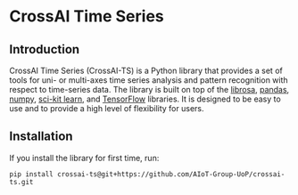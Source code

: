 # CrossAI Time Series

## Introduction

CrossAI Time Series (CrossAI-TS) is a Python library that provides a set of 
tools for uni- or multi-axes time series analysis and pattern recognition with 
respect to time-series data. The library is built on top of the 
[librosa](https://librosa.org/), [pandas](https://pandas.pydata.org/), 
[numpy](https://numpy.org/),
[sci-kit learn](https://scikit-learn.org/stable/), and
[TensorFlow](https://www.tensorflow.org/) libraries. It is designed to be 
easy to use and to provide a high level of flexibility for users.

## Installation

If you install the library for first time, run:
```text
pip install crossai-ts@git+https://github.com/AIoT-Group-UoP/crossai-ts.git
```